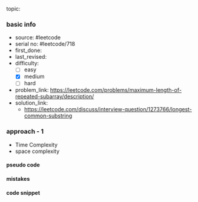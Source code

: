 topic:

### basic info
- source: #leetcode 
- serial no: #leetcode/718 
- first_done:
- last_revised:
- difficulty:
	- [ ] easy
	- [x] medium
	- [ ] hard
- problem_link: https://leetcode.com/problems/maximum-length-of-repeated-subarray/description/
- solution_link:
	- https://leetcode.com/discuss/interview-question/1273766/longest-common-substring

### approach - 1
- Time Complexity
- space complexity

#### pseudo code

#### mistakes

#### code snippet
```python

```